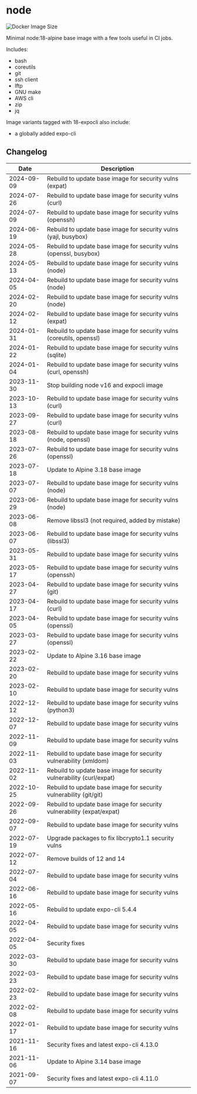 # node

![Docker Image Size](https://img.shields.io/docker/image-size/countingup/node/18)

Minimal node:18-alpine base image with a few tools useful in CI jobs.

Includes:
 - bash
 - coreutils
 - git
 - ssh client
 - lftp
 - GNU make
 - AWS cli
 - zip
 - jq

Image variants tagged with 18-expocli also include:
 - a globally added expo-cli

## Changelog

| Date       | Description                                                           |
|------------|-----------------------------------------------------------------------| 
| 2024-09-09 | Rebuild to update base image for security vulns (expat)
| 2024-07-26 | Rebuild to update base image for security vulns (curl)                |
| 2024-07-09 | Rebuild to update base image for security vulns (openssh)             |
| 2024-06-19 | Rebuild to update base image for security vulns (yajl, busybox)       |
| 2024-05-28 | Rebuild to update base image for security vulns (openssl, busybox)    |
| 2024-05-13 | Rebuild to update base image for security vulns (node)                |
| 2024-04-05 | Rebuild to update base image for security vulns (node)                |
| 2024-02-20 | Rebuild to update base image for security vulns (node)                |
| 2024-02-12 | Rebuild to update base image for security vulns (expat)               |
| 2024-01-31 | Rebuild to update base image for security vulns (coreutils, openssl)  |
| 2024-01-22 | Rebuild to update base image for security vulns (sqlite)              |
| 2024-01-04 | Rebuild to update base image for security vulns (curl, openssh)       |
| 2023-11-30 | Stop building node v16 and expocli image                              |
| 2023-10-13 | Rebuild to update base image for security vulns (curl)                |
| 2023-09-27 | Rebuild to update base image for security vulns (curl)                |
| 2023-08-18 | Rebuild to update base image for security vulns (node, openssl)       |
| 2023-07-26 | Rebuild to update base image for security vulns (openssl)             |
| 2023-07-18 | Update to Alpine 3.18 base image                                      |
| 2023-07-07 | Rebuild to update base image for security vulns (node)                |
| 2023-06-29 | Rebuild to update base image for security vulns (node)                |
| 2023-06-08 | Remove libssl3 (not required, added by mistake)                       |
| 2023-06-07 | Rebuild to update base image for security vulns (libssl3)             |
| 2023-05-31 | Rebuild to update base image for security vulns                       |
| 2023-05-17 | Rebuild to update base image for security vulns (openssh)             |
| 2023-04-27 | Rebuild to update base image for security vulns (git)                 |
| 2023-04-17 | Rebuild to update base image for security vulns (curl)                |
| 2023-04-05 | Rebuild to update base image for security vulns (openssl)             |
| 2023-03-27 | Rebuild to update base image for security vulns (openssl)             |
| 2023-02-22 | Update to Alpine 3.16 base image                                      |
| 2023-02-20 | Rebuild to update base image for security vulns                       |
| 2023-02-10 | Rebuild to update base image for security vulns                       |
| 2022-12-12 | Rebuild to update base image for security vulns (python3)             |
| 2022-12-07 | Rebuild to update base image for security vulns                       |
| 2022-11-09 | Rebuild to update base image for security vulns                       |
| 2022-11-03 | Rebuild to update base image for security vulnerability (xmldom)      |
| 2022-11-02 | Rebuild to update base image for security vulnerability (curl/expat)  |
| 2022-10-25 | Rebuild to update base image for security vulnerability (git/git)     |
| 2022-09-26 | Rebuild to update base image for security vulnerability (expat/expat) |
| 2022-09-07 | Rebuild to update base image for security vulns                       |
| 2022-07-19 | Upgrade packages to fix libcrypto1.1 security vulns                   |
| 2022-07-12 | Remove builds of 12 and 14                                            |
| 2022-07-04 | Rebuild to update base image for security vulns                       |
| 2022-06-16 | Rebuild to update base image for security vulns                       |
| 2022-05-16 | Rebuild to update expo-cli 5.4.4                                      |
| 2022-04-05 | Rebuild to update base image for security vulns                       |
| 2022-04-05 | Security fixes                                                        |
| 2022-03-30 | Rebuild to update base image for security vulns                       |
| 2022-03-23 | Rebuild to update base image for security vulns                       |
| 2022-02-23 | Rebuild to update base image for security vulns                       |
| 2022-02-08 | Rebuild to update base image for security vulns                       |
| 2022-01-17 | Rebuild to update base image for security vulns                       |
| 2021-11-16 | Security fixes and latest expo-cli 4.13.0                             |
| 2021-11-06 | Update to Alpine 3.14 base image                                      |
| 2021-09-07 | Security fixes and latest expo-cli 4.11.0                             |
